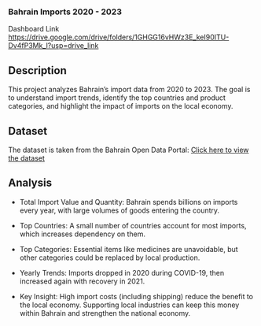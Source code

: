 ### Bahrain Imports 2020 - 2023

Dashboard Link https://drive.google.com/drive/folders/1GHGG16vHWz3E_keI90ITU-Dv4fP3Mk_l?usp=drive_link

## Description

This project analyzes Bahrain’s import data from 2020 to 2023.
The goal is to understand import trends, identify the top countries and product categories, and highlight the impact of imports on the local economy.

## Dataset

The dataset is taken from the Bahrain Open Data Portal:
[Click here to view the dataset](https://www.data.gov.bh/explore/?disjunctive.theme&sort=modified&q=import)

## Analysis

- Total Import Value and Quantity: Bahrain spends billions on imports every year, with large volumes of goods entering the country.

- Top Countries: A small number of countries account for most imports, which increases dependency on them.

- Top Categories: Essential items like medicines are unavoidable, but other categories could be replaced by local production.

- Yearly Trends: Imports dropped in 2020 during COVID-19, then increased again with recovery in 2021.

- Key Insight: High import costs (including shipping) reduce the benefit to the local economy. Supporting local industries can keep this money within Bahrain and strengthen the national economy.
